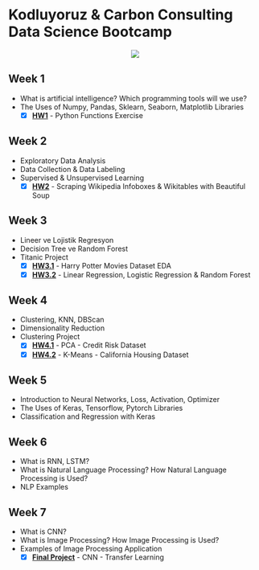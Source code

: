 # **Kodluyoruz & Carbon Consulting Data Science Bootcamp**
<p align="center">
  <img src="https://www.tpfund.org/wp-content/uploads/2019/07/logo-1.png" />
</p>

## **Week 1**
- What is artificial intelligence?  Which programming tools will we use?
- The Uses of Numpy, Pandas, Sklearn, Seaborn, Matplotlib Libraries
  - [X] [**HW1**](https://github.com/ebrusakar/Kodluyoruz-and-Carbon-Consulting-Data-Science-Bootcamp/blob/main/HW1.ipynb) - Python Functions Exercise 

## **Week 2**
- Exploratory Data Analysis
- Data Collection & Data Labeling
- Supervised & Unsupervised Learning
  - [X] [**HW2**](https://github.com/ebrusakar/Kodluyoruz-and-Carbon-Consulting-Data-Science-Bootcamp/blob/main/Turkish%20Tv%20Series%20Dataset.ipynb) - Scraping Wikipedia Infoboxes & Wikitables with Beautiful Soup 

## **Week 3**
- Lineer ve Lojistik Regresyon
- Decision Tree ve Random Forest
- Titanic Project
  - [X] [**HW3.1**](https://www.kaggle.com/code/ebruakar/harry-potter-movies-dataset-eda) - Harry Potter Movies Dataset EDA
  - [X] [**HW3.2**](https://www.kaggle.com/code/ebruakar/linear-reg-logistic-reg-random-forest) - Linear Regression, Logistic Regression & Random Forest

## **Week 4**
- Clustering, KNN, DBScan
- Dimensionality Reduction
- Clustering Project
  - [X] [**HW4.1**](https://github.com/ebrusakar/Kodluyoruz-and-Carbon-Consulting-Data-Science-Bootcamp/blob/main/HW3/PCA%20-%20Credit%20Risk%20Dataset.ipynb) - PCA - Credit Risk Dataset
  - [X] [**HW4.2**](https://github.com/ebrusakar/Kodluyoruz-and-Carbon-Consulting-Data-Science-Bootcamp/blob/main/HW3/K-Means%20-%20California%20Housing%20Dataset.ipynb) - K-Means - California Housing Dataset

## **Week 5**
- Introduction to Neural Networks, Loss, Activation, Optimizer
- The Uses of Keras, Tensorflow, Pytorch Libraries
- Classification and Regression with Keras

## **Week 6**
- What is RNN, LSTM?
- What is Natural Language Processing? How Natural Language Processing is Used?
- NLP Examples
 
## **Week 7**
- What is CNN?
- What is Image Processing? How Image Processing is Used?
- Examples of Image Processing Application
  - [X] [**Final Project**](https://github.com/ebrusakar/Kodluyoruz-and-Carbon-Consulting-Data-Science-Bootcamp/blob/main/image-classification-using-cnn.ipynb) - CNN - Transfer Learning 
